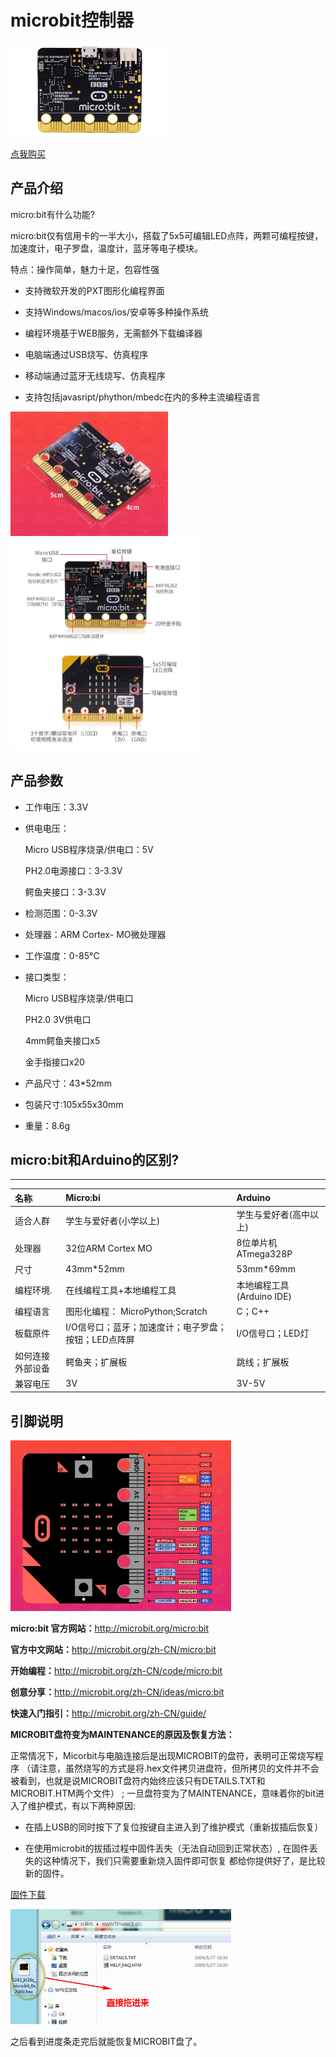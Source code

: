 # microbit控制器

<img src="../img/OJKZ04/01.jpg" width=50% />

[点我购买](https://item.taobao.com/item.htm?id=567919074155)
## 产品介绍

micro:bit有什么功能?

micro:bit仅有信用卡的一半大小，搭载了5x5可编辑LED点阵，两颗可编程按键，加速度计，电子罗盘，温度计，蓝牙等电子模块。

特点：操作简单，魅力十足，包容性强

* 支持微软开发的PXT图形化编程界面

* 支持Windows/macos/ios/安卓等多种操作系统

- 编程环境基于WEB服务，无需额外下载编译器
  
- 电脑端通过USB烧写、仿真程序
  
- 移动端通过蓝牙无线烧写、仿真程序
  
- 支持包括javasript/phython/mbedc在内的多种主流编程语言

<img src="../img/OJKZ04/02.jpg" width=50% />
<img src="../img/OJKZ04/03.jpg" width=60% />

## 产品参数

+ 工作电压：3.3V

* 供电电压：

    Micro USB程序烧录/供电口：5V

   PH2.0电源接口：3-3.3V

   鳄鱼夹接口：3-3.3V

- 检测范围：0-3.3V
- 处理器：ARM Cortex- MO微处理器
- 工作温度：0-85°C

- 接口类型：

    Micro USB程序烧录/供电口
 
    PH2.0 3V供电口

    4mm鳄鱼夹接口x5

    金手指接口x20

- 产品尺寸：43*52mm 
- 包装尺寸:105x55x30mm
- 重量：8.6g



## micro:bit和Arduino的区别?
***

|       名称       |                       Micro:bi                       |          Arduino          |
|:-------------|:--------------------------------------------------|:-----------------------|
|     适合人群     |                学生与爱好者(小学以上)                |  学生与爱好者(高中以上)   |
|      处理器      |                  32位ARM Cortex MO                   |    8位单片机ATmega328P    |
|       尺寸       |                      43mm*52mm                       |         53mm*69mm         |
|    编程环境.     |              在线编程工具+本地编程工具               | 本地编程工具(Arduino IDE) |
|     编程语言     |           图形化编程： MicroPython;Scratch           |          C；C++           |
|     板载原件     | I/O信号口；蓝牙；加速度计；电子罗盘；按钮；LED点阵屏 |     I/O信号口；LED灯      |
| 如何连接外部设备 |                    鳄鱼夹；扩展板                    |       跳线；扩展板        |
|     兼容电压     |                          3V                          |           3V-5V           |

## 引脚说明

<img src="../img/OJKZ04/04.jpg" width=70% />



**micro:bit 官方网站：**<http://microbit.org/micro:bit>

**官方中文网站：**<http://microbit.org/zh-CN/micro:bit>

**开始编程：**<http://microbit.org/zh-CN/code/micro:bit>

**创意分享：**<http://microbit.org/zh-CN/ideas/micro:bit>

**快速入门指引：**<http://microbit.org/zh-CN/guide/>

**MICROBIT盘符变为MAINTENANCE的原因及恢复方法：**

正常情况下，Micorbit与电脑连接后是出现MICROBIT的盘符，表明可正常烧写程序 （请注意，虽然烧写的方式是将.hex文件拷贝进盘符，但所拷贝的文件并不会被看到，也就是说MICROBIT盘符内始终应该只有DETAILS.TXT和MICROBIT.HTM两个文件） ; 一旦盘符变为了MAINTENANCE，意味着你的bit进入了维护模式，有以下两种原因:

+ 在插上USB的同时按下了复位按键自主进入到了维护模式（重新拔插后恢复）

+ 在使用microbit的拔插过程中固件丢失（无法自动回到正常状态）, 在固件丢失的这种情况下，我们只需要重新烧入固件即可恢复 都给你提供好了，是比较新的固件。

[固件下载](http://download.openjumper.cn/0250_kl26z_microbit_0x8000.hex)

<img src="../img/OJKZ04/05.jpg" width=70% />

之后看到进度条走完后就能恢复MICROBIT盘了。
